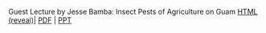 <!--
.. title: Lecture-21-19 Guest Lecture: Jesse Bamba: Guam's Agricultural Pests
.. slug: lecture-21-19-guest-lecture-jesse-bamba-guams-agricultural-pests
.. date: 2021-11-01 12:45 UTC+10:00
.. tags: lecture
.. category:
.. link:
.. description:
.. type: text
-->

Guest Lecture by Jesse Bamba: Insect Pests of Agriculture on Guam [HTML (reveal)](https://aubreymoore.github.io/albi345-slides/bamba_insect_pests/)|
[PDF](https://aubreymoore.github.io/albi345-slides/bamba_insect_pests/bamba_insect_pests.pdf) |
[PPT](/pdfs/bamba_insect_pests.pptx)
